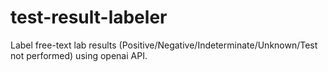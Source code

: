 # test-result-labeler
Label free-text lab results (Positive/Negative/Indeterminate/Unknown/Test not performed) using openai API.
